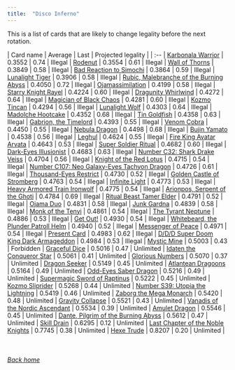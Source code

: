 ```yaml
---
title:  "Disco Inferno"
---
```


This is a list of cards that are likely to change legality before the next rotation.

| Card name | Average | Last | Projected legality |
| :-- |
[Karbonala Warrior](https://db.ygoprodeck.com/card/?search=Karbonala%20Warrior) | 0.3552 | 0.74 | Illegal |
[Rodenut](https://db.ygoprodeck.com/card/?search=Rodenut) | 0.3554 | 0.61 | Illegal |
[Wall of Thorns](https://db.ygoprodeck.com/card/?search=Wall%20of%20Thorns) | 0.3849 | 0.58 | Illegal |
[Bad Reaction to Simochi](https://db.ygoprodeck.com/card/?search=Bad%20Reaction%20to%20Simochi) | 0.3864 | 0.59 | Illegal |
[Lunalight Tiger](https://db.ygoprodeck.com/card/?search=Lunalight%20Tiger) | 0.3906 | 0.58 | Illegal |
[Rubic, Malebranche of the Burning Abyss](https://db.ygoprodeck.com/card/?search=Rubic,%20Malebranche%20of%20the%20Burning%20Abyss) | 0.4050 | 0.72 | Illegal |
[Ojamassimilation](https://db.ygoprodeck.com/card/?search=Ojamassimilation) | 0.4199 | 0.58 | Illegal |
[Starry Knight Rayel](https://db.ygoprodeck.com/card/?search=Starry%20Knight%20Rayel) | 0.4224 | 0.60 | Illegal |
[Dragunity Whirlwind](https://db.ygoprodeck.com/card/?search=Dragunity%20Whirlwind) | 0.4272 | 0.64 | Illegal |
[Magician of Black Chaos](https://db.ygoprodeck.com/card/?search=Magician%20of%20Black%20Chaos) | 0.4281 | 0.60 | Illegal |
[Kozmo Tincan](https://db.ygoprodeck.com/card/?search=Kozmo%20Tincan) | 0.4294 | 0.56 | Illegal |
[Lunalight Wolf](https://db.ygoprodeck.com/card/?search=Lunalight%20Wolf) | 0.4303 | 0.64 | Illegal |
[Madolche Hootcake](https://db.ygoprodeck.com/card/?search=Madolche%20Hootcake) | 0.4352 | 0.68 | Illegal |
[Tin Goldfish](https://db.ygoprodeck.com/card/?search=Tin%20Goldfish) | 0.4358 | 0.63 | Illegal |
[Gabrion, the Timelord](https://db.ygoprodeck.com/card/?search=Gabrion,%20the%20Timelord) | 0.4393 | 0.55 | Illegal |
[Venom Cobra](https://db.ygoprodeck.com/card/?search=Venom%20Cobra) | 0.4450 | 0.55 | Illegal |
[Nebula Dragon](https://db.ygoprodeck.com/card/?search=Nebula%20Dragon) | 0.4498 | 0.68 | Illegal |
[Bujin Yamato](https://db.ygoprodeck.com/card/?search=Bujin%20Yamato) | 0.4538 | 0.56 | Illegal |
[Leghul](https://db.ygoprodeck.com/card/?search=Leghul) | 0.4624 | 0.55 | Illegal |
[Fire King Avatar Arvata](https://db.ygoprodeck.com/card/?search=Fire%20King%20Avatar%20Arvata) | 0.4643 | 0.53 | Illegal |
[Super Soldier Ritual](https://db.ygoprodeck.com/card/?search=Super%20Soldier%20Ritual) | 0.4682 | 0.60 | Illegal |
[Dark-Eyes Illusionist](https://db.ygoprodeck.com/card/?search=Dark-Eyes%20Illusionist) | 0.4683 | 0.63 | Illegal |
[Number C32: Shark Drake Veiss](https://db.ygoprodeck.com/card/?search=Number%20C32:%20Shark%20Drake%20Veiss) | 0.4704 | 0.56 | Illegal |
[Knight of the Red Lotus](https://db.ygoprodeck.com/card/?search=Knight%20of%20the%20Red%20Lotus) | 0.4715 | 0.54 | Illegal |
[Number C107: Neo Galaxy-Eyes Tachyon Dragon](https://db.ygoprodeck.com/card/?search=Number%20C107:%20Neo%20Galaxy-Eyes%20Tachyon%20Dragon) | 0.4726 | 0.61 | Illegal |
[Thousand-Eyes Restrict](https://db.ygoprodeck.com/card/?search=Thousand-Eyes%20Restrict) | 0.4730 | 0.52 | Illegal |
[Golden Castle of Stromberg](https://db.ygoprodeck.com/card/?search=Golden%20Castle%20of%20Stromberg) | 0.4763 | 0.54 | Illegal |
[Infinite Light](https://db.ygoprodeck.com/card/?search=Infinite%20Light) | 0.4773 | 0.53 | Illegal |
[Heavy Armored Train Ironwolf](https://db.ygoprodeck.com/card/?search=Heavy%20Armored%20Train%20Ironwolf) | 0.4775 | 0.54 | Illegal |
[Arionpos, Serpent of the Ghoti](https://db.ygoprodeck.com/card/?search=Arionpos,%20Serpent%20of%20the%20Ghoti) | 0.4784 | 0.69 | Illegal |
[Ritual Beast Tamer Elder](https://db.ygoprodeck.com/card/?search=Ritual%20Beast%20Tamer%20Elder) | 0.4791 | 0.52 | Illegal |
[Ojama Duo](https://db.ygoprodeck.com/card/?search=Ojama%20Duo) | 0.4831 | 0.58 | Illegal |
[Junk Gardna](https://db.ygoprodeck.com/card/?search=Junk%20Gardna) | 0.4839 | 0.58 | Illegal |
[Monk of the Tenyi](https://db.ygoprodeck.com/card/?search=Monk%20of%20the%20Tenyi) | 0.4861 | 0.54 | Illegal |
[The Tyrant Neptune](https://db.ygoprodeck.com/card/?search=The%20Tyrant%20Neptune) | 0.4886 | 0.53 | Illegal |
[Get Out!](https://db.ygoprodeck.com/card/?search=Get%20Out!) | 0.4930 | 0.54 | Illegal |
[Whitebeard, the Plunder Patroll Helm](https://db.ygoprodeck.com/card/?search=Whitebeard,%20the%20Plunder%20Patroll%20Helm) | 0.4940 | 0.52 | Illegal |
[Messenger of Peace](https://db.ygoprodeck.com/card/?search=Messenger%20of%20Peace) | 0.4971 | 0.54 | Illegal |
[Present Card](https://db.ygoprodeck.com/card/?search=Present%20Card) | 0.4983 | 0.62 | Illegal |
[D/D/D Super Doom King Dark Armageddon](https://db.ygoprodeck.com/card/?search=D/D/D%20Super%20Doom%20King%20Dark%20Armageddon) | 0.4984 | 0.53 | Illegal |
[Mystic Mine](https://db.ygoprodeck.com/card/?search=Mystic%20Mine) | 0.5003 | 0.43 | Forbidden |
[Graceful Dice](https://db.ygoprodeck.com/card/?search=Graceful%20Dice) | 0.5016 | 0.47 | Unlimited |
[Idaten the Conqueror Star](https://db.ygoprodeck.com/card/?search=Idaten%20the%20Conqueror%20Star) | 0.5061 | 0.41 | Unlimited |
[Glorious Numbers](https://db.ygoprodeck.com/card/?search=Glorious%20Numbers) | 0.5070 | 0.37 | Unlimited |
[Dragon Seeker](https://db.ygoprodeck.com/card/?search=Dragon%20Seeker) | 0.5149 | 0.45 | Unlimited |
[Atlantean Dragoons](https://db.ygoprodeck.com/card/?search=Atlantean%20Dragoons) | 0.5164 | 0.49 | Unlimited |
[Odd-Eyes Saber Dragon](https://db.ygoprodeck.com/card/?search=Odd-Eyes%20Saber%20Dragon) | 0.5216 | 0.49 | Unlimited |
[Supermagic Sword of Raptinus](https://db.ygoprodeck.com/card/?search=Supermagic%20Sword%20of%20Raptinus) | 0.5222 | 0.45 | Unlimited |
[Kozmo Sliprider](https://db.ygoprodeck.com/card/?search=Kozmo%20Sliprider) | 0.5268 | 0.44 | Unlimited |
[Number S39: Utopia the Lightning](https://db.ygoprodeck.com/card/?search=Number%20S39:%20Utopia%20the%20Lightning) | 0.5419 | 0.46 | Unlimited |
[Zaborg the Mega Monarch](https://db.ygoprodeck.com/card/?search=Zaborg%20the%20Mega%20Monarch) | 0.5420 | 0.48 | Unlimited |
[Gravity Collapse](https://db.ygoprodeck.com/card/?search=Gravity%20Collapse) | 0.5521 | 0.43 | Unlimited |
[Vanadis of the Nordic Ascendant](https://db.ygoprodeck.com/card/?search=Vanadis%20of%20the%20Nordic%20Ascendant) | 0.5534 | 0.39 | Unlimited |
[Amulet Dragon](https://db.ygoprodeck.com/card/?search=Amulet%20Dragon) | 0.5546 | 0.45 | Unlimited |
[Dante, Pilgrim of the Burning Abyss](https://db.ygoprodeck.com/card/?search=Dante,%20Pilgrim%20of%20the%20Burning%20Abyss) | 0.5612 | 0.47 | Unlimited |
[Skill Drain](https://db.ygoprodeck.com/card/?search=Skill%20Drain) | 0.6295 | 0.12 | Unlimited |
[Last Chapter of the Noble Knights](https://db.ygoprodeck.com/card/?search=Last%20Chapter%20of%20the%20Noble%20Knights) | 0.7745 | 0.38 | Unlimited |
[Hexe Trude](https://db.ygoprodeck.com/card/?search=Hexe%20Trude) | 0.8207 | 0.20 | Unlimited |

<br>

###### [Back home](index)